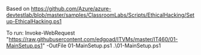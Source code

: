 Based on https://github.com/Azure/azure-devtestlab/blob/master/samples/ClassroomLabs/Scripts/EthicalHacking/Setup-EthicalHacking.ps1

To run:
Invoke-WebRequest "https://raw.githubusercontent.com/edgoad/ITVMs/master/IT460/01-MainSetup.ps1" -OutFile 01-MainSetup.ps1
.\01-MainSetup.ps1
